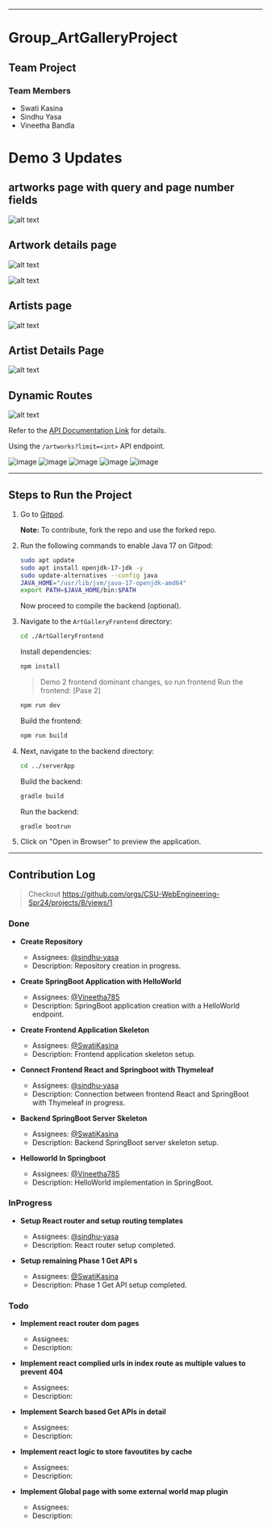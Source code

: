 

---

# Group_ArtGalleryProject

## Team Project

### Team Members

- Swati Kasina
- Sindhu Yasa
- Vineetha Bandla

# Demo 3 Updates


## artworks page with query and page number fields
![alt text](image-1.png)

## Artwork details page
![alt text](image-2.png)

![alt text](image-3.png)

## Artists page
![alt text](image-4.png)

## Artist Details Page
![alt text](image-5.png)

## Dynamic Routes
![alt text](image-6.png)




Refer to the [API Documentation Link](https://api.artic.edu/docs/#collections) for details.

Using the `/artworks?limit=<int>` API endpoint.

![image](https://github.com/CSU-WebEngineering-Spr24/Group_ArtGalleryProject/assets/150859740/3a745da8-7b94-42e9-8004-f9883e8097fb)
![image](https://github.com/CSU-WebEngineering-Spr24/Group_ArtGalleryProject/assets/150859740/1a3f01e6-47e1-47fe-b55f-607f35f22f7c)
![image](https://github.com/CSU-WebEngineering-Spr24/Group_ArtGalleryProject/assets/150859740/b25954ca-6fb2-4015-ac15-01862dedee11)
![image](https://github.com/CSU-WebEngineering-Spr24/Group_ArtGalleryProject/assets/150859740/7fcaae05-d13b-4fae-9e7b-ba48e3af4cef)
![image](https://github.com/CSU-WebEngineering-Spr24/Group_ArtGalleryProject/assets/150859740/dc9136c4-4ba6-4377-9df1-ad05afddcec3)



---

## Steps to Run the Project

1. Go to [Gitpod](https://gipod.io/#/github.com/CSU-WebEngineering-Spr24/Group_ArtGalleryProject).

   **Note:** To contribute, fork the repo and use the forked repo.

2. Run the following commands to enable Java 17 on Gitpod:

   ```bash
   sudo apt update
   sudo apt install openjdk-17-jdk -y
   sudo update-alternatives --config java
   JAVA_HOME="/usr/lib/jvm/java-17-openjdk-amd64"
   export PATH=$JAVA_HOME/bin:$PATH
   ```

   Now proceed to compile the backend (optional).

3. Navigate to the `ArtGalleryFrontend` directory:

   ```bash
   cd ./ArtGalleryFrontend
   ```

   Install dependencies:

   ```bash
   npm install
   ```

   > Demo 2 frontend dominant changes, so run frontend
   Run the frontend:  [Pase 2]

   ```bash
   npm run dev
   ```

   Build the frontend:

   ```bash
   npm run build
   ```

4. Next, navigate to the backend directory:

   ```bash
   cd ../serverApp
   ```

   Build the backend:

   ```bash
   gradle build
   ```

   Run the backend:

   ```bash
   gradle bootrun
   ```

5. Click on "Open in Browser" to preview the application.

---

## Contribution Log

> Checkout https://github.com/orgs/CSU-WebEngineering-Spr24/projects/8/views/1 

### Done

- **Create Repository**
  - Assignees: [@sindhu-yasa](https://github.com/sindhu-yasa)
  - Description: Repository creation in progress.

- **Create SpringBoot Application with HelloWorld**
  - Assignees: [@Vineetha785](https://github.com/Vineetha785)
  - Description: SpringBoot application creation with a HelloWorld endpoint.

- **Create Frontend Application Skeleton**
  - Assignees: [@SwatiKasina](https://github.com/SwatiKasina)
  - Description: Frontend application skeleton setup.

- **Connect Frontend React and Springboot with Thymeleaf**
  - Assignees: [@sindhu-yasa](https://github.com/SwatiKasina)
  - Description: Connection between frontend React and SpringBoot with Thymeleaf in progress.

- **Backend SpringBoot Server Skeleton**
  - Assignees: [@SwatiKasina](https://github.com/SwatiKasina)
  - Description: Backend SpringBoot server skeleton setup.

- **Helloworld In Springboot**
  - Assignees: [@Vineetha785](https://github.com/SwatiKasina)
  - Description: HelloWorld implementation in SpringBoot.

### InProgress

- **Setup React router and setup routing templates**
  - Assignees: [@sindhu-yasa](https://github.com/sindhu-yasa)
  - Description: React router setup completed.

- **Setup remaining Phase 1 Get API s**
  - Assignees: [@SwatiKasina](https://github.com/SwatiKasina)
  - Description: Phase 1 Get API setup completed.

### Todo

- **Implement react router dom pages**
  - Assignees: 
  - Description: 

- **Implement react complied urls in index route as multiple values to prevent 404**
  - Assignees: 
  - Description:

- **Implement Search based Get APIs in detail**
  - Assignees: 
  - Description: 

- **Implement react logic to store favoutites by cache**
  - Assignees: 
  - Description:

- **Implement Global page with some external world map plugin**
  - Assignees: 
  - Description:
